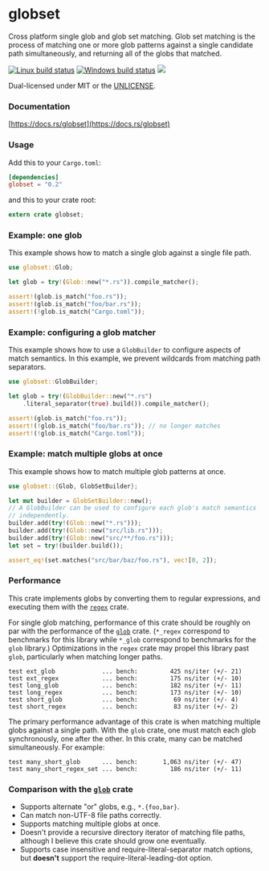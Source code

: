 globset
=======
Cross platform single glob and glob set matching. Glob set matching is the
process of matching one or more glob patterns against a single candidate path
simultaneously, and returning all of the globs that matched.

[![Linux build status](https://api.travis-ci.org/BurntSushi/ripgrep.png)](https://travis-ci.org/BurntSushi/ripgrep)
[![Windows build status](https://ci.appveyor.com/api/projects/status/github/BurntSushi/ripgrep?svg=true)](https://ci.appveyor.com/project/BurntSushi/ripgrep)
[![](https://img.shields.io/crates/v/globset.svg)](https://crates.io/crates/globset)

Dual-licensed under MIT or the [UNLICENSE](http://unlicense.org).

### Documentation

[https://docs.rs/globset](https://docs.rs/globset)

### Usage

Add this to your `Cargo.toml`:

```toml
[dependencies]
globset = "0.2"
```

and this to your crate root:

```rust
extern crate globset;
```

### Example: one glob

This example shows how to match a single glob against a single file path.

```rust
use globset::Glob;

let glob = try!(Glob::new("*.rs")).compile_matcher();

assert!(glob.is_match("foo.rs"));
assert!(glob.is_match("foo/bar.rs"));
assert!(!glob.is_match("Cargo.toml"));
```

### Example: configuring a glob matcher

This example shows how to use a `GlobBuilder` to configure aspects of match
semantics. In this example, we prevent wildcards from matching path separators.

```rust
use globset::GlobBuilder;

let glob = try!(GlobBuilder::new("*.rs")
    .literal_separator(true).build()).compile_matcher();

assert!(glob.is_match("foo.rs"));
assert!(!glob.is_match("foo/bar.rs")); // no longer matches
assert!(!glob.is_match("Cargo.toml"));
```

### Example: match multiple globs at once

This example shows how to match multiple glob patterns at once.

```rust
use globset::{Glob, GlobSetBuilder};

let mut builder = GlobSetBuilder::new();
// A GlobBuilder can be used to configure each glob's match semantics
// independently.
builder.add(try!(Glob::new("*.rs")));
builder.add(try!(Glob::new("src/lib.rs")));
builder.add(try!(Glob::new("src/**/foo.rs")));
let set = try!(builder.build());

assert_eq!(set.matches("src/bar/baz/foo.rs"), vec![0, 2]);
```

### Performance

This crate implements globs by converting them to regular expressions, and
executing them with the
[`regex`](https://github.com/rust-lang-nursery/regex)
crate.

For single glob matching, performance of this crate should be roughly on par
with the performance of the
[`glob`](https://github.com/rust-lang-nursery/glob)
crate. (`*_regex` correspond to benchmarks for this library while `*_glob`
correspond to benchmarks for the `glob` library.)
Optimizations in the `regex` crate may propel this library past `glob`,
particularly when matching longer paths.

```
test ext_glob             ... bench:         425 ns/iter (+/- 21)
test ext_regex            ... bench:         175 ns/iter (+/- 10)
test long_glob            ... bench:         182 ns/iter (+/- 11)
test long_regex           ... bench:         173 ns/iter (+/- 10)
test short_glob           ... bench:          69 ns/iter (+/- 4)
test short_regex          ... bench:          83 ns/iter (+/- 2)
```

The primary performance advantage of this crate is when matching multiple
globs against a single path. With the `glob` crate, one must match each glob
synchronously, one after the other. In this crate, many can be matched
simultaneously. For example:

```
test many_short_glob      ... bench:       1,063 ns/iter (+/- 47)
test many_short_regex_set ... bench:         186 ns/iter (+/- 11)
```

### Comparison with the [`glob`](https://github.com/rust-lang-nursery/glob) crate

* Supports alternate "or" globs, e.g., `*.{foo,bar}`.
* Can match non-UTF-8 file paths correctly.
* Supports matching multiple globs at once.
* Doesn't provide a recursive directory iterator of matching file paths,
  although I believe this crate should grow one eventually.
* Supports case insensitive and require-literal-separator match options, but
  **doesn't** support the require-literal-leading-dot option.
